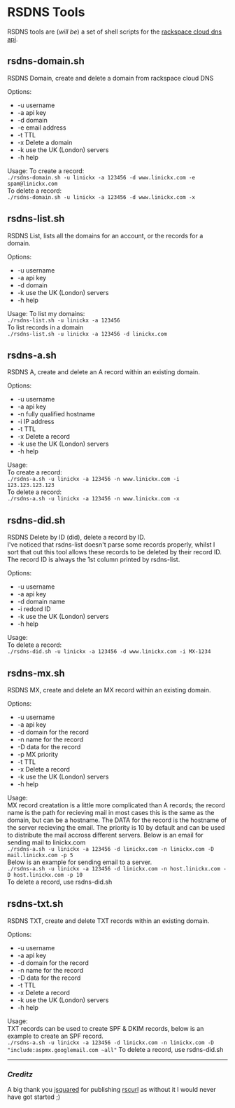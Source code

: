 # RSDNS Tools #

RSDNS tools are (_will be_) a set of shell scripts for the [rackspace cloud dns api](http://docs.rackspace.com/cdns/api/v1.0/cdns-devguide/content/index.html).

## rsdns-domain.sh ##

RSDNS Domain, create and delete a domain from rackspace cloud DNS

Options:

*  -u username
*  -a api key
*  -d domain
*  -e email address
*  -t TTL
*  -x Delete a domain
*  -k use the UK (London) servers
*  -h help

Usage:
To create a record:  
`./rsdns-domain.sh -u linickx -a 123456 -d www.linickx.com -e spam@linickx.com`  
To delete a record:  
`./rsdns-domain.sh -u linickx -a 123456 -d www.linickx.com -x` 

## rsdns-list.sh ##

RSDNS List, lists all the domains for an account, or the records for a domain.

Options:

*  -u username
*  -a api key
*  -d domain
*  -k use the UK (London) servers
*  -h help

Usage:
To list my domains:  
`./rsdns-list.sh -u linickx -a 123456`  
To list records in a domain  
`./rsdns-list.sh -u linickx -a 123456 -d linickx.com`

## rsdns-a.sh ##

RSDNS A, create and delete an A record within an existing domain.

Options:

*  -u username
*  -a api key
*  -n fully qualified hostname
*  -i IP address
*  -t TTL
*  -x Delete a record
*  -k use the UK (London) servers
*  -h help

Usage:  
To create a record:  
`./rsdns-a.sh -u linickx -a 123456 -n www.linickx.com -i 123.123.123.123`  
To delete a record:  
`./rsdns-a.sh -u linickx -a 123456 -n www.linickx.com -x` 

## rsdns-did.sh ##

RSDNS Delete by ID (did), delete a record by ID.  
I've noticed that rsdns-list doesn't parse some records properly, whilst I sort that out this tool allows these records to be deleted by their record ID. The record ID is always the 1st column printed by rsdns-list.

Options:

*  -u username
*  -a api key
*  -d domain name
*  -i redord ID
*  -k use the UK (London) servers
*  -h help

Usage:  
To delete a record:  
`./rsdns-did.sh -u linickx -a 123456 -d www.linickx.com -i MX-1234`  


## rsdns-mx.sh ##

RSDNS MX, create and delete an MX record within an existing domain.

Options:

*  -u username
*  -a api key
*  -d domain for the record
*  -n name for the record
*  -D data for the record
*  -p MX priority
*  -t TTL
*  -x Delete a record
*  -k use the UK (London) servers
*  -h help

Usage:  
MX record creatation is a little more complicated than A records; the record name is the path for recieving mail in most cases this is the same as the domain, but can be a hostname. The DATA for the record is the hostname of the server recieving the email. The priority is 10 by default and can be used to distribute the mail accross different servers. Below is an email for sending mail to linickx.com    
`./rsdns-a.sh -u linickx -a 123456 -d linickx.com -n linickx.com -D mail.linickx.com -p 5`  
Below is an example for sending email to a server.  
`./rsdns-a.sh -u linickx -a 123456 -d linickx.com -n host.linickx.com -D host.linickx.com -p 10`  
To delete a record, use rsdns-did.sh

## rsdns-txt.sh ##

RSDNS TXT, create and delete TXT records within an existing domain.

Options:

*  -u username
*  -a api key
*  -d domain for the record
*  -n name for the record
*  -D data for the record
*  -t TTL
*  -x Delete a record
*  -k use the UK (London) servers
*  -h help

Usage:  
TXT records can be used to create SPF & DKIM records, below is an example to create an SPF record.  
`./rsdns-a.sh -u linickx -a 123456 -d linickx.com -n linickx.com -D "include:aspmx.googlemail.com ~all"` 
To delete a record, use rsdns-did.sh

---

### _Creditz_ ###
A big thank you [jsquared](http://jsquaredconsulting.com/blog) for publishing [rscurl](https://github.com/jsquared) as without it I would never have got started ;)